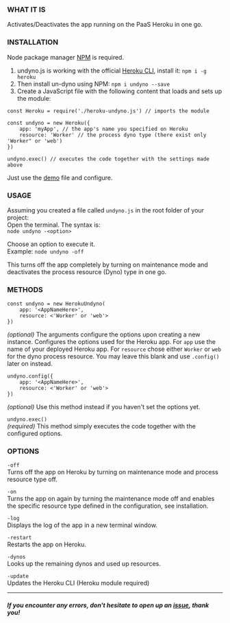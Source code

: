 ### WHAT IT IS<br>
Activates/Deactivates the app running on the PaaS Heroku in one go. 

### INSTALLATION<br>
Node package manager [NPM](https://nodejs.org/en/download/) is required.

1. undyno.js is working with the official [Heroku CLI](https://devcenter.heroku.com/articles/heroku-cli), install it: `npm i -g heroku`
2. Then install un-dyno using NPM: `npm i undyno --save`
3. Create a JavaScript file with the following content that loads and sets up the module:
```
const Heroku = require('./heroku-undyno.js') // imports the module

const undyno = new Heroku({
    app: 'myApp', // the app's name you specified on Heroku
    resource: 'Worker' // the process dyno type (there exist only 'Worker" or 'web')
})

undyno.exec() // executes the code together with the settings made above
```
Just use the [demo](https://github.com/thielicious/HerokuSwitch/demo.js) file and configure.

### USAGE<br>
Assuming you created a file called `undyno.js` in the root folder of your project:<br>
Open the terminal. The syntax is:<br>
`node undyno -<option>`

Choose an option to execute it.<br>
Example: `node undyno -off`

This turns off the app completely by turning on maintenance mode and deactivates the process resource (Dyno) type in one go.

### METHODS<br>
```
const undyno = new HerokuUndyno(
	app: '<AppNameHere>',
	resource: <'Worker' or 'web'>
})
```
*(optional)* The arguments configure the options upon creating a new instance. Configures the options used for the Heroku app. For `app` use the name of your deployed Heroku app. For `resource` chose either `Worker` or `web` for the dyno process resource. You may leave this blank and use `.config()` later on instead.

```
undyno.config({
	app: '<AppNameHere>',
	resource: <'Worker' or 'web'>
})
```
*(optional)* Use this method instead if you haven't set the options yet.

`undyno.exec()`<br>
*(required)* This method simply executes the code together with the configured options.

### OPTIONS<br>
`-off`<br>
Turns off the app on Heroku by turning on maintenance mode and process resource type off.

`-on`<br>
Turns the app on again by turning the maintenance mode off and enables the specific resource type defined in the configuration, see installation.

`-log`<br>
Displays the log of the app in a new terminal window.

`-restart`<br>
Restarts the app on Heroku.

`-dynos`<br>
Looks up the remaining dynos and used up resources.

`-update`<br>
Updates the Heroku CLI (Heroku module required)

-----

##### If you encounter any errors, don't hesitate to open up an [issue](https://github.com/thielicious/HerokuSwitch/issues), thank you!

